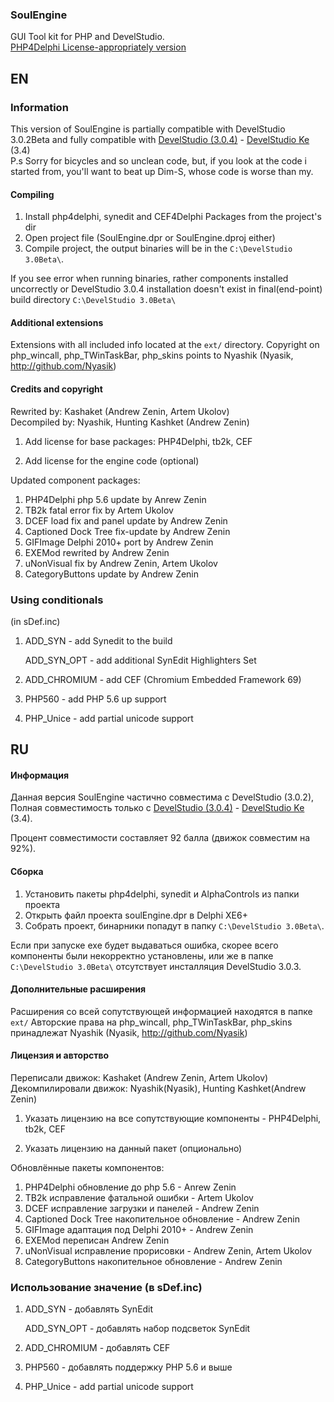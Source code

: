 ### SoulEngine

GUI Tool kit for PHP and DevelStudio.
<br><a href="https://github.com/KashaketCompany/php4delphi"> PHP4Delphi License-appropriately version </a><br>
## EN
### Information
This version of SoulEngine is partially compatible with DevelStudio 3.0.2Beta and fully compatible with <a href="https://github.com/KashaketCompany/DevelStudio-3.0-beta">DevelStudio (3.0.4)</a> - <a href="https://github.com/KashaketCompany/DevelStudio-3.0-beta">DevelStudio Ke</a> (3.4)
<br>P.s Sorry for bicycles and so unclean code, but, if you look at the code i started from, you'll want to beat up Dim-S, whose code is worse than my.

#### Compiling

1. Install php4delphi, synedit and CEF4Delphi Packages from the project's dir
2. Open project file (SoulEngine.dpr or SoulEngine.dproj either)
3. Compile project, the output binaries will be in the `C:\DevelStudio 3.0Beta\`.

If you see error when running binaries, rather components 
installed uncorrectly or DevelStudio 3.0.4 
installation doesn't exist in 
final(end-point) build directory `C:\DevelStudio 3.0Beta\`


#### Additional extensions

Extensions with all included info located at the `ext/` directory.
Copyright on php_wincall, php_TWinTaskBar, php_skins points to Nyashik (Nyasik, http://github.com/Nyasik)

#### Credits and copyright
Rewrited by: Kashaket (Andrew Zenin, Artem Ukolov)
<br>Decompiled by: Nyashik, Hunting Kashket (Andrew Zenin)
1) Add license for base packages: PHP4Delphi, tb2k, CEF

2) Add license for the engine code (optional)

Updated component packages:
1) PHP4Delphi php 5.6 update by Anrew Zenin
2) TB2k fatal error fix by Artem Ukolov
3) DCEF load fix and panel update by Andrew Zenin
4) Captioned Dock Tree fix-update by Andrew Zenin
5) GIFImage Delphi 2010+ port by Andrew Zenin
6) EXEMod rewrited by Andrew Zenin
7) uNonVisual fix by Andrew Zenin, Artem Ukolov
8) CategoryButtons update by Andrew Zenin

### Using conditionals
(in sDef.inc)
1) ADD_SYN - add Synedit to the build

   ADD_SYN_OPT - add additional SynEdit Highlighters Set
2) ADD_CHROMIUM - add CEF (Chromium Embedded Framework 69)
3) PHP560 - add PHP 5.6 up support
4) PHP_Unice - add partial unicode support

## RU
#### Информация

Данная версия SoulEngine частично совместима с DevelStudio (3.0.2),
Полная совместимость только с <a href="https://github.com/KashaketCompany/DevelStudio-3.0-beta">DevelStudio (3.0.4)</a> - <a href="https://github.com/KashaketCompany/DevelStudio-3.0-beta">DevelStudio Ke</a> (3.4).

Процент совместимости составляет 92 балла (движок совместим на 92%).

#### Сборка

1. Установить пакеты php4delphi, synedit и AlphaControls из папки проекта
2. Открыть файл проекта soulEngine.dpr в Delphi XE6+
3. Собрать проект, бинарники попадут в папку `C:\DevelStudio 3.0Beta\`.

Если при запуске exe будет выдаваться ошибка, скорее
всего компоненты были некорректно установлены, или же в папке `C:\DevelStudio 3.0Beta\`
отсутствует инсталляция DevelStudio 3.0.3.


#### Дополнительные расширения

Расширения со всей сопутствующей информацией находятся в папке `ext/`
Авторские права на php_wincall, php_TWinTaskBar, php_skins принадлежат Nyashik (Nyasik, http://github.com/Nyasik)

#### Лицензия и авторство
Переписали движок: Kashaket (Andrew Zenin, Artem Ukolov)
<br>Декомпилировали движок: Nyashik(Nyasik), Hunting Kashket(Andrew Zenin)

1) Указать лицензию на все сопутствующие компоненты - PHP4Delphi, tb2k, CEF

2) Указать лицензию на данный пакет (опционально)

Обновлённые пакеты компонентов:
1) PHP4Delphi обновление до php 5.6 - Anrew Zenin
2) TB2k исправление фатальной ошибки - Artem Ukolov
3) DCEF исправление загрузки и панелей - Andrew Zenin
4) Captioned Dock Tree накопительное обновление - Andrew Zenin
5) GIFImage адаптация под Delphi 2010+ - Andrew Zenin
6) EXEMod переписан Andrew Zenin
7) uNonVisual исправление прорисовки - Andrew Zenin, Artem Ukolov
8) CategoryButtons накопительное обновление - Andrew Zenin

### Использование значение (в sDef.inc)
1) ADD_SYN - добавлять SynEdit

   ADD_SYN_OPT - добавлять набор подсветок SynEdit
3) ADD_CHROMIUM - добавлять CEF
3) PHP560 - добавлять поддержку PHP 5.6 и выше
4) PHP_Unice - add partial unicode support
